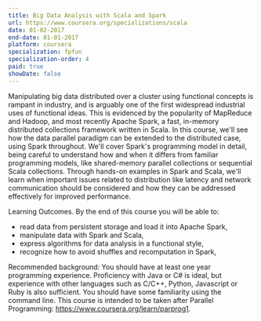 ```yaml
---
title: Big Data Analysis with Scala and Spark
url: https://www.coursera.org/specializations/scala
date: 01-02-2017
end-date: 01-01-2017
platform: coursera
specialization: fpfun
specialization-order: 4
paid: true
showDate: false
---
```


Manipulating big data distributed over a cluster using functional concepts is rampant in industry, and is arguably one of the first widespread industrial uses of functional ideas. This is evidenced by the popularity of MapReduce and Hadoop, and most recently Apache Spark, a fast, in-memory distributed collections framework written in Scala. In this course, we'll see how the data parallel paradigm can be extended to the distributed case, using Spark throughout. We'll cover Spark's programming model in detail, being careful to understand how and when it differs from familiar programming models, like shared-memory parallel collections or sequential Scala collections. Through hands-on examples in Spark and Scala, we'll learn when important issues related to distribution like latency and network communication should be considered and how they can be addressed effectively for improved performance.

Learning Outcomes. By the end of this course you will be able to:

- read data from persistent storage and load it into Apache Spark,
- manipulate data with Spark and Scala,
- express algorithms for data analysis in a functional style, 
- recognize how to avoid shuffles and recomputation in Spark,

Recommended background: You should have at least one year programming experience. Proficiency with Java or C# is ideal, but experience with other languages such as C/C++, Python, Javascript or Ruby is also sufficient. You should have some familiarity using the command line. This course is intended to be taken after Parallel Programming: https://www.coursera.org/learn/parprog1.